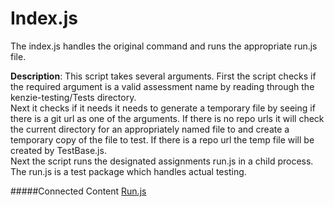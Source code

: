 # Index.js

The index.js handles the original command and runs the appropriate run.js file.



**Description**:
  This script takes several arguments. First the script checks if the required argument <assessment> is a valid assessment name by reading through the kenzie-testing/Tests directory. \
  Next it checks if it needs it needs to generate a temporary file by seeing if there is a git url as one of the arguments. If there is no repo urls it will check the current directory for an appropriately named file to and create a temporary copy of the file to test. If there is a repo url the temp file will be created by TestBase.js.\
  Next the script runs the designated assignments run.js in a child process. 
  The run.js is a test package which handles actual testing.




#####Connected Content
[Run.js](run.md)


